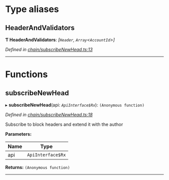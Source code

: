 

# Type aliases

<a id="headerandvalidators"></a>

##  HeaderAndValidators

**Ƭ HeaderAndValidators**: *[`Header`, `Array`<`AccountId`>]*

*Defined in [chain/subscribeNewHead.ts:13](https://github.com/polkadot-js/api/blob/52718d7/packages/api-derive/src/chain/subscribeNewHead.ts#L13)*

___

# Functions

<a id="subscribenewhead"></a>

##  subscribeNewHead

▸ **subscribeNewHead**(api: *`ApiInterface$Rx`*): `(Anonymous function)`

*Defined in [chain/subscribeNewHead.ts:18](https://github.com/polkadot-js/api/blob/52718d7/packages/api-derive/src/chain/subscribeNewHead.ts#L18)*

Subscribe to block headers and extend it with the author

**Parameters:**

| Name | Type |
| ------ | ------ |
| api | `ApiInterface$Rx` |

**Returns:** `(Anonymous function)`

___

